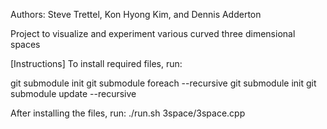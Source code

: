 Authors: Steve Trettel, Kon Hyong Kim, and Dennis Adderton

Project to visualize and experiment various curved three dimensional spaces



[Instructions]
  To install required files, run:

git submodule init
git submodule foreach --recursive git submodule init
git submodule update --recursive



After installing the files, run:
./run.sh 3space/3space.cpp